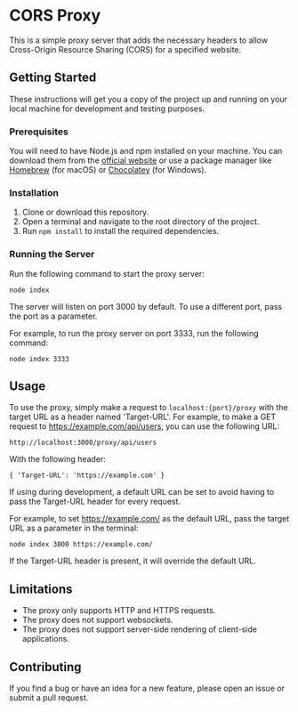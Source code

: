 # CORS Proxy

This is a simple proxy server that adds the necessary headers to allow Cross-Origin Resource Sharing (CORS) for a specified website.

## Getting Started

These instructions will get you a copy of the project up and running on your local machine for development and testing purposes.

### Prerequisites
You will need to have Node.js and npm installed on your machine. You can download them from the [official website](https://nodejs.org/en/) or use a package manager like [Homebrew](https://brew.sh/) (for macOS) or [Chocolatey](https://chocolatey.org/) (for Windows).

### Installation
1. Clone or download this repository.
2. Open a terminal and navigate to the root directory of the project.
3. Run ```npm install``` to install the required dependencies.

### Running the Server

Run the following command to start the proxy server:

``` node index ```

The server will listen on port 3000 by default. To use a different port, pass the port as a parameter.

For example, to run the proxy server on port 3333, run the following command:

``` node index 3333 ```

## Usage
To use the proxy, simply make a request to `localhost:{port}/proxy` with the target URL as a header named 'Target-URL'. For example, to make a GET request to https://example.com/api/users, you can use the following URL:

```http://localhost:3000/proxy/api/users ```

With the following header:

```{ 'Target-URL': 'https://example.com' } ```

If using during development, a default URL can be set to avoid having to pass the Target-URL header for every request. 

For example, to set https://example.com/ as the default URL, pass the target URL as a parameter in the terminal:

``` node index 3000 https://example.com/ ```

If the Target-URL header is present, it will override the default URL.

## Limitations
* The proxy only supports HTTP and HTTPS requests.
* The proxy does not support websockets.
* The proxy does not support server-side rendering of client-side applications.

## Contributing

If you find a bug or have an idea for a new feature, please open an issue or submit a pull request.
